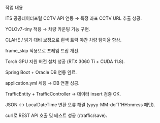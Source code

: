 작업 내용

ITS 공공데이터포털 CCTV API 연동 → 특정 좌표 CCTV URL 추출 성공.

YOLOv7-tiny 적용 → 차량 카운팅 기능 구현.

CLAHE / 밝기·대비 보정으로 흰색 트럭·야간 차량 탐지율 향상.

frame_skip 적용으로 프레임 드랍 개선.

Torch GPU 지원 버전 설치 성공 (RTX 3060 Ti + CUDA 11.8).

Spring Boot + Oracle DB 연동 완료.

application.yml 세팅 → DB 연결 성공.

TrafficEntity + TrafficController → 데이터 insert 검증 OK.

JSON ↔ LocalDateTime 변환 오류 해결 (yyyy-MM-dd'T'HH:mm:ss 패턴).

curl로 REST API 호출 및 테스트 성공 (/traffic/save).